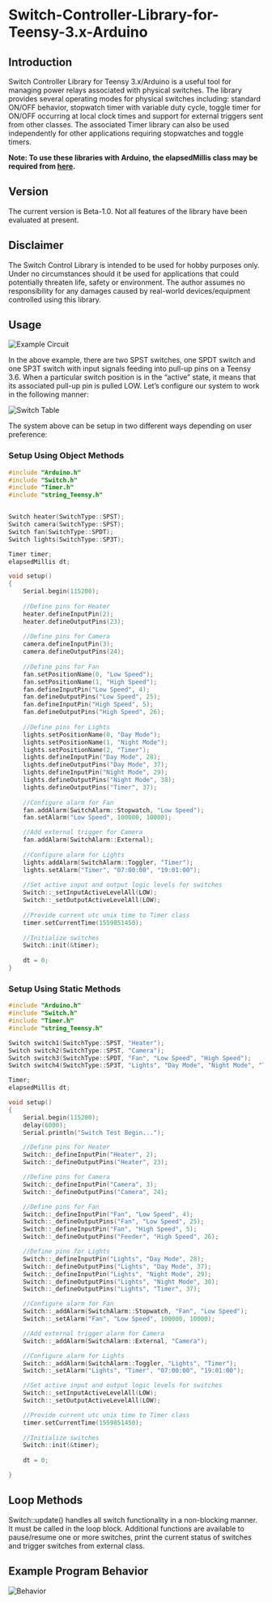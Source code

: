 # Switch-Controller-Library-for-Teensy-3.x-Arduino

## Introduction
Switch Controller Library for Teensy 3.x/Arduino is a useful tool for managing power relays associated with physical switches.  The library provides several operating modes for physical switches including: standard ON/OFF behavior, stopwatch timer with variable duty cycle, toggle timer for ON/OFF occurring at local clock times and support for external triggers sent from other classes.  The associated Timer library can also be used independently for other applications requiring stopwatches and toggle timers.
 
**Note: To use these libraries with Arduino, the elapsedMillis class may be required from [here](https://github.com/pfeerick/elapsedMillis/archive/master.zip).**

## Version
The current version is Beta-1.0. Not all features of the library have been evaluated at present.

## Disclaimer
The Switch Control Library is intended to be used for hobby purposes only.  Under no circumstances should it be used for applications that could potentially threaten life, safety or environment.  The author assumes no responsibility for any damages caused by real-world devices/equipment controlled using this library.

## Usage
![Example Circuit](/example_circuit.bmp)

In the above example, there are two SPST switches, one SPDT switch and one SP3T switch with input signals feeding into pull-up pins on a Teensy 3.6.  When a particular switch position is in the “active” state, it means that its associated pull-up pin is pulled LOW.  Let’s configure our system to work in the following manner:

![Switch Table](/switch_table2.png)

The system above can be setup in two different ways depending on user preference:

### Setup Using Object Methods
```c++
#include "Arduino.h"
#include "Switch.h"
#include "Timer.h"
#include "string_Teensy.h"


Switch heater(SwitchType::SPST);
Switch camera(SwitchType::SPST);
Switch fan(SwitchType::SPDT);
Switch lights(SwitchType::SP3T);

Timer timer;
elapsedMillis dt;

void setup()
{
	Serial.begin(115200);
	
	//Define pins for Heater
	heater.defineInputPin(2);
	heater.defineOutputPins(23);
	
	//Define pins for Camera
	camera.defineInputPin(3);
	camera.defineOutputPins(24);
	
	//Define pins for Fan
	fan.setPositionName(0, "Low Speed");
	fan.setPositionName(1, "High Speed");
	fan.defineInputPin("Low Speed", 4);
	fan.defineOutputPins("Low Speed", 25);
	fan.defineInputPin("High Speed", 5);
	fan.defineOutputPins("High Speed", 26);
	
	//Define pins for Lights
	lights.setPositionName(0, "Day Mode");
	lights.setPositionName(1, "Night Mode");
	lights.setPositionName(2, "Timer");
	lights.defineInputPin("Day Mode", 28);
	lights.defineOutputPins("Day Mode", 37);
	lights.defineInputPin("Night Mode", 29);
	lights.defineOutputPins("Night Mode", 38);
	lights.defineOutputPins("Timer", 37);
	
	//Configure alarm for Fan
	fan.addAlarm(SwitchAlarm::Stopwatch, "Low Speed");
	fan.setAlarm("Low Speed", 100000, 10000);

	//Add external trigger for Camera
	fan.addAlarm(SwitchAlarm::External);
	
	//Configure alarm for Lights
	lights.addAlarm(SwitchAlarm::Toggler, "Timer");
	lights.setAlarm("Timer", "07:00:00", "19:01:00");
	
	//Set active input and output logic levels for switches
	Switch::_setInputActiveLevelAll(LOW);
	Switch::_setOutputActiveLevelAll(LOW);
	
	//Provide current utc unix time to Timer class
	timer.setCurrentTime(1559851450);
	
	//Initialize switches	
	Switch::init(&timer);
	
	dt = 0;
}
```
### Setup Using Static Methods

```c++
#include "Arduino.h"
#include "Switch.h"
#include "Timer.h"
#include "string_Teensy.h"

Switch switch1(SwitchType::SPST, "Heater");
Switch switch2(SwitchType::SPST, "Camera");
Switch switch3(SwitchType::SPDT, "Fan", "Low Speed", "High Speed");
Switch switch4(SwitchType::SP3T, "Lights", "Day Mode", "Night Mode", "Timer");

Timer;
elapsedMillis dt;

void setup()
{
	Serial.begin(115200);
	delay(6000);
	Serial.println("Switch Test Begin...");

	//Define pins for Heater
	Switch::_defineInputPin("Heater", 2);
	Switch::_defineOutputPins("Heater", 23);

	//Define pins for Camera
	Switch::_defineInputPin("Camera", 3);
	Switch::_defineOutputPins("Camera", 24);

	//Define pins for Fan
	Switch::_defineInputPin("Fan", "Low Speed", 4);
	Switch::_defineOutputPins("Fan", "Low Speed", 25);
	Switch::_defineInputPin("Fan", "High Speed", 5);
	Switch::_defineOutputPins("Feeder", "High Speed", 26);

	//Define pins for Lights
	Switch::_defineInputPin("Lights", "Day Mode", 28);
	Switch::_defineOutputPins("Lights", "Day Mode", 37);
	Switch::_defineInputPin("Lights", "Night Mode", 29);
	Switch::_defineOutputPins("Lights", "Night Mode", 38);
	Switch::_defineOutputPins("Lights", "Timer", 37);

	//Configure alarm for Fan
	Switch::_addAlarm(SwitchAlarm::Stopwatch, "Fan", "Low Speed");
	Switch::_setAlarm("Fan", "Low Speed", 100000, 10000);

	//Add external trigger alarm for Camera
	Switch::_addAlarm(SwitchAlarm::External, "Camera");

	//Configure alarm for Lights
	Switch::_addAlarm(SwitchAlarm::Toggler, "Lights", "Timer");
	Switch::_setAlarm("Lights", "Timer", "07:00:00", "19:01:00");

	//Set active input and output logic levels for switches
	Switch::_setInputActiveLevelAll(LOW);
	Switch::_setOutputActiveLevelAll(LOW);

	//Provide current utc unix time to Timer class
	timer.setCurrentTime(1559851450);
	
	//Initialize switches
	Switch::init(&timer);
	
	dt = 0;

}
```
## Loop Methods
Switch::update() handles all switch functionality in a non-blocking manner. It must be called in the loop block.  Additional functions are available to pause/resume one or more switches, print the current status of switches and trigger switches from external class.

## Example Program Behavior
![Behavior](/example_behavior2.bmp)
